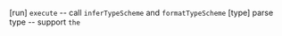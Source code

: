 [run] `execute` -- call `inferTypeScheme` and `formatTypeScheme`
[type] parse type -- support `the`
